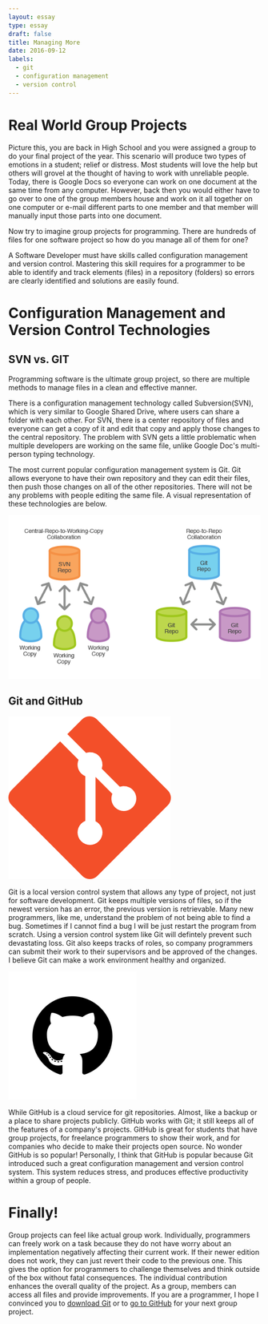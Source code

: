 ```yaml
---
layout: essay
type: essay
draft: false
title: Managing More
date: 2016-09-12
labels:
  - git
  - configuration management
  - version control
---
```



# Real World Group Projects

Picture this, you are back in High School and you were assigned a group to do your final project of the year. This scenario will produce two types of emotions in a student; relief or distress. Most students will love the help but others will grovel at the thought of having to work with unreliable people. Today, there is Google Docs so everyone can work on one document at the same time from any computer. However, back then you would either have to go over to one of the group members house and work on it all together on one computer or e-mail different parts to one member and that member will manually input those parts into one document. 

Now try to imagine group projects for programming. There are hundreds of files for one software project so how do you manage all of them for one? 

A Software Developer must have skills called configuration management and version control. Mastering this skill requires for a programmer to be able to identify and track elements (files) in a repository (folders) so errors are clearly identified and solutions are easily found.


# Configuration Management and Version Control Technologies

## SVN vs. GIT

Programming software is the ultimate group project, so there are multiple methods to manage files in a clean and effective manner. 

There is a configuration management technology called Subversion(SVN), which is very similar to Google Shared Drive, where users can share a folder with each other. For SVN, there is a center repository of files and everyone can get a copy of it and edit that copy and apply those changes to the central repository. The problem with SVN gets a little problematic when multiple developers are working on the same file, unlike Google Doc's multi-person typing technology. 

The most current popular configuration management system is Git. Git allows everyone to have their own repository and they can edit their files, then push those changes on all of the other repositories. There will not be any problems with people editing the same file. A visual representation of these technologies are below.

<img class="ui centered big floated rounded image" src="../images/Git vs. Svn.png">


## Git and GitHub


 <img class= "ui small left rounded image" src="../images/git_logo.png">

Git is a local version control system that allows any type of project, not just for software development. Git keeps multiple versions of files, so if the newest version has an error, the previous version is retrievable. Many new programmers, like me, understand the problem of not being able to find a bug. Sometimes if I cannot find a bug I will be just restart the program from scratch. Using a version control system like Git will defintely prevent such devastating loss. Git also keeps tracks of roles, so company programmers can submit their work to their supervisors and be approved of the changes. I believe Git can make a work environment healthy and organized.

 <img class= "ui small right floated rounded image" src="../images/github.png">

While GitHub is a cloud service for git repositories. Almost, like a backup or a place to share projects publicly. GitHub works with Git; it still keeps all of the features of a company's projects. GitHub is great for students that have group projects, for freelance programmers to show their work, and for companies who decide to make their projects open source. No wonder GitHub is so popular! Personally, I think that GitHub is popular because Git introduced such a great configuration management and version control system. This system reduces stress, and produces effective productivity within a group of people.


# Finally!

Group projects can feel like actual group work. Individually, programmers can freely work on a task because they do not have worry about an implementation negatively affecting their current work. If their newer edition does not work, they can just revert their code to the previous one. This gives the option for programmers to challenge themselves and think outside of the box without fatal consequences. The individual contribution enhances the overall quality of the project. As a group, members can access all files and provide improvements. If you are a programmer, I hope I convinced you to [download Git](https://git-scm.com/downloads) or to [go to GitHub](https://github.com/) for your next group project.